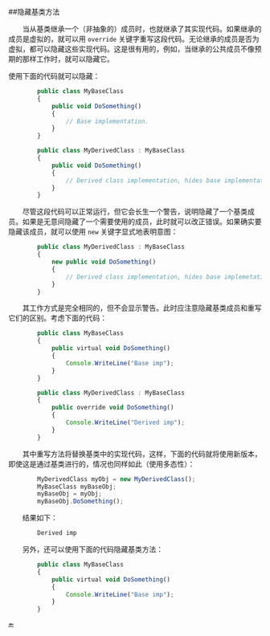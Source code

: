##隐藏基类方法

&emsp;&emsp;当从基类继承一个（非抽象的）成员时，也就继承了其实现代码。如果继承的成员是虚拟的，就可以用 `override` 关键字重写这段代码。无论继承的成员是否为虚拟，都可以隐藏这些实现代码。这是很有用的，例如，当继承的公共成员不像预期的那样工作时，就可以隐藏它。

使用下面的代码就可以隐藏：

```javascript
        public class MyBaseClass
        {
            public void DoSomething()
            {
                // Base implementation.
            }
        }

        public class MyDerivedClass : MyBaseClass
        {
            public void DoSomething()
            {
                // Derived class implementation, hides base implementation.
            }
        }
```

&emsp;&emsp;尽管这段代码可以正常运行，但它会长生一个警告，说明隐藏了一个基类成员。如果是无意间隐藏了一个需要使用的成员，此时就可以改正错误。如果确实要隐藏该成员，就可以使用 `new` 关键字显式地表明意图：

```javascript
        public class MyDerivedClass : MyBaseClass
        {
            new public void DoSomething()
            {
                // Derived class implementation, hides base implemetation.
            }
        }
```

&emsp;&emsp;其工作方式是完全相同的，但不会显示警告。此时应注意隐藏基类成员和重写它们的区别。考虑下面的代码：

```javascript
        public class MyBaseClass
        {
            public virtual void DoSomething()
            {
                Console.WriteLine("Base imp");
            }
        }

        public class MyDerivedClass : MyBaseClass
        {
            public override void DoSomething()
            {
                Console.WriteLine("Derived imp");
            }
        }
```

&emsp;&emsp;其中重写方法将替换基类中的实现代码，这样，下面的代码就将使用新版本，即使这是通过基类进行的，情况也同样如此（使用多态性）：

```javascript
        MyDerivedClass myObj = new MyDerivedClass();
        MyBaseClass myBaseObj;
        myBaseObj = myObj;
        myBaseObj.DoSomething();
```
&emsp;&emsp;结果如下：

```javascript
        Derived imp
```

&emsp;&emsp;另外，还可以使用下面的代码隐藏基类方法：

```javascript
        public class MyBaseClass
        {
            public virtual void DoSomething()
            {
                Console.WriteLine("Base imp");
            }
        }
```




🔚